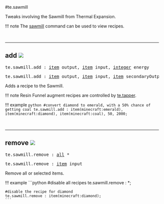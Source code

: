 #te.sawmill

Tweaks involving the Sawmill from Thermal Expansion.

!!! note
	The [sawmill](/commands/te/#te-sawmill) command can be used to view recipes.

<br>

---
## add ![](/img/version_1.12.png)

<pre>te.sawmill.add : <a href="/arguments/item/">item</a> output, <a href="/arguments/item/">item</a> input, <a href="/arguments/integer/">integer</a> energy</pre>
<pre>te.sawmill.add : <a href="/arguments/item/">item</a> output, <a href="/arguments/item/">item</a> input, <a href="/arguments/item/">item</a> secondaryOutput, <a href="/arguments/integer/">integer</a> secondaryChance, <a href="/arguments/integer/">integer</a> energy</pre>

Adds a recipe to the Sawmill.

!!! note
	Resin Funnel augment recipes are controlled by [te.tapper](/actions/te/tapper/#add).

!!! example
	```python
	#convert diamond to emerald, with a 50% chance of getting coal
	te.sawmill.add : item(minecraft:emerald), item(minecraft:diamond), item(minecraft:coal), 50, 2000;
	```

<br>

---
## remove ![](/img/version_1.12.png)

<pre>te.sawmill.remove : <a href="/arguments/all/">all</a> *</pre>
<pre>te.sawmill.remove : <a href="/arguments/item/">item</a> input</pre>

Remove all or selected items.

!!! example
	```python
	#disable all recipes
	te.sawmill.remove : *;
	
	#disable the recipe for diamond
	te.sawmill.remove : item(minecraft:diamond);
	```

<br>